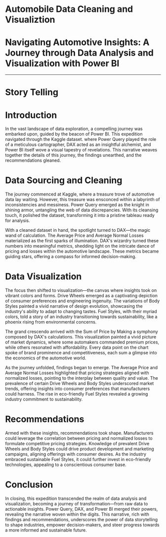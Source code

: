 # Automobile Data Cleaning and Visualiztion
# Navigating Automotive Insights: A Journey through Data Analysis and Visualization with Power BI

----
# Story Telling

# Introduction
In the vast landscape of data exploration, a compelling journey was embarked upon, guided by the beacon of Power BI. This expedition navigated through the Kaggle dataset. where Power Query played the role of a meticulous cartographer, DAX acted as an insightful alchemist, and Power BI itself wove a visual tapestry of revelations. This narrative weaves together the details of this journey, the findings unearthed, and the recommendations gleaned.

# Data Sourcing and Cleaning

The journey commenced at Kaggle, where a treasure trove of automotive data lay waiting. However, this treasure was ensconced within a labyrinth of inconsistencies and messiness. Power Query emerged as the knight in shining armor, untangling the web of data discrepancies. With its cleansing touch, it polished the dataset, transforming it into a pristine tableau ready for analysis.

With a cleaned dataset in hand, the spotlight turned to DAX—the magic wand of calculation. The Average Price and Average Normal Losses materialized as the first sparks of illumination. DAX's wizardry turned these numbers into meaningful metrics, shedding light on the intricate dance of pricing and losses within the automotive landscape. These metrics became guiding stars, offering a compass for informed decision-making.

# Data Visualization

The focus then shifted to visualization—the canvas where insights took on vibrant colors and forms. Drive Wheels emerged as a captivating depiction of consumer preferences and engineering ingenuity. The variations of Body Styles painted a vivid narrative of design evolution, showcasing the industry's ability to adapt to changing tastes. Fuel Styles, with their myriad colors, told a story of an industry transitioning towards sustainability, like a phoenix rising from environmental concerns.

The grand crescendo arrived with the Sum of Price by Making a symphony composed by DAX's calculations. This visualization painted a vivid picture of market dynamics, where some automakers commanded premium prices, while others resonated with affordability. Every data point on the chart spoke of brand prominence and competitiveness, each sum a glimpse into the economics of the automotive world.

As the journey unfolded, findings began to emerge. The Average Price and Average Normal Losses highlighted that pricing strategies aligned with normalized losses, pointing to the interplay between quality and value. The prevalence of certain Drive Wheels and Body Styles underscored market trends, offering insights into consumer preferences that manufacturers could harness. The rise in eco-friendly Fuel Styles revealed a growing industry commitment to sustainability.

# Recommendations

Armed with these insights, recommendations took shape. Manufacturers could leverage the correlation between pricing and normalized losses to formulate competitive pricing strategies. Knowledge of prevalent Drive Wheels and Body Styles could drive product development and marketing campaigns, aligning offerings with consumer desires. As the industry embraced sustainable Fuel Styles, it could further invest in eco-friendly technologies, appealing to a conscientious consumer base.


# Conclusion

In closing, this expedition transcended the realm of data analysis and visualization, becoming a journey of transformation—from raw data to actionable insights. Power Query, DAX, and Power BI merged their powers, revealing the narrative woven within the digits. This narrative, rich with findings and recommendations, underscores the power of data storytelling to shape industries, empower decision-makers, and steer progress towards a more informed and sustainable future.

